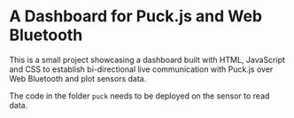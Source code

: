 # A Dashboard for Puck.js and Web Bluetooth
This is a small project showcasing a dashboard built with HTML, JavaScript and CSS to establish bi-directional live communication with Puck.js over Web Bluetooth and plot sensors data.

The code in the folder `puck` needs to be deployed on the sensor to read data.

